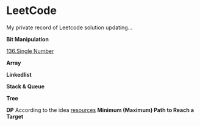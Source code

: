 # LeetCode
My private record of Leetcode solution
updating...

**Bit Manipulation**

[136.Single Number](https://github.com/Woodyiiiiiii/LeetCode/issues)

**Array**

**Linkedlist**

**Stack & Queue**

**Tree**

**DP**
According to the idea [resources](https://leetcode.com/discuss/general-discussion/458695/dynamic-programming-patterns#Minimum-(Maximum)-Path-to-Reach-a-Target)
**Minimum (Maximum) Path to Reach a Target**
